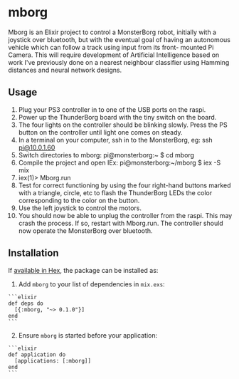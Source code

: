 # mborg

Mborg is an Elixir project to control a MonsterBorg robot, initially
with a joystick over bluetooth, but with the eventual goal of having an
autonomous vehicle which can follow a track using input from its front-
mounted Pi Camera. This will require development of Artificial Intelligence
based on work I've previously done on a nearest neighbour classifier using
Hamming distances and neural network designs.

## Usage

1. Plug your PS3 controller in to one of the USB ports on the raspi.
2. Power up the ThunderBorg board with the tiny switch on the board.
3. The four lights on the controller should be blinking slowly. Press the PS
button on the controller until light one comes on steady.
4. In a terminal on your computer, ssh in to the MonsterBorg, eg: ssh pi@10.0.1.60
5. Switch directories to mborg: pi@monsterborg:~ $ cd mborg
6. Compile the project and open IEx: pi@monsterborg:~/mborg $ iex -S mix
7. iex(1)> Mborg.run
8. Test for correct functioning by using the four right-hand buttons marked with
a triangle, circle, etc to flash the ThunderBorg LEDs the color corresponding to
the color on the button.
9. Use the left joystick to control the motors.
10. You should now be able to unplug the controller from the raspi. This may
crash the process. If so, restart with Mborg.run. The controller should now
operate the MonsterBorg over bluetooth.


## Installation

If [available in Hex](https://hex.pm/docs/publish), the package can be installed as:

  1. Add `mborg` to your list of dependencies in `mix.exs`:

    ```elixir
    def deps do
      [{:mborg, "~> 0.1.0"}]
    end
    ```

  2. Ensure `mborg` is started before your application:

    ```elixir
    def application do
      [applications: [:mborg]]
    end
    ```
